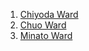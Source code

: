 1. [Chiyoda Ward](https://www.library.chiyoda.tokyo.jp/)
2. [Chuo Ward](https://www.library.city.chuo.tokyo.jp/)
3. [Minato Ward](https://www.lib-minato.jp/)
